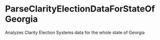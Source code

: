 # ParseClarityElectionDataForStateOfGeorgia
Analyzes Clarity Election Systems data for the whole state of Georgia
